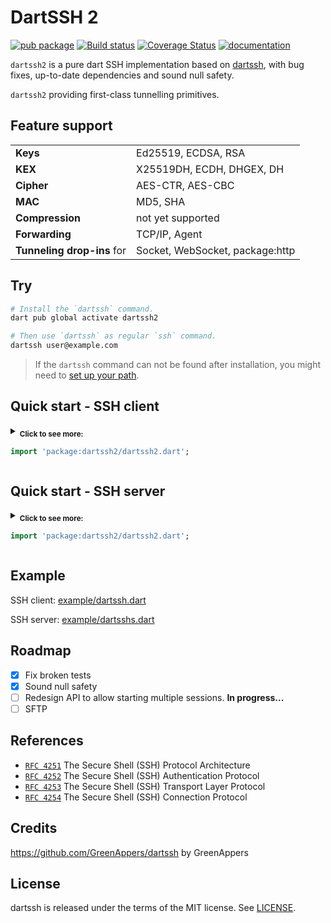 # DartSSH 2

[![pub package](https://img.shields.io/pub/v/dartssh2.svg)](https://pub.dartlang.org/packages/dartssh2) [![Build status](https://github.com/TerminalStudio/dartssh2/actions/workflows/dart.yml/badge.svg)](https://github.com/TerminalStudio/dartssh2/actions/workflows/dart.yml) [![Coverage Status](https://coveralls.io/repos/github/GreenAppers/dartssh/badge.svg?branch=master)](https://coveralls.io/github/GreenAppers/dartssh?branch=master) [![documentation](https://img.shields.io/badge/Documentation-dartssh2-blue.svg)](https://www.dartdocs.org/documentation/dartssh2/latest/)

`dartssh2`  is a pure dart SSH implementation based on [dartssh], with bug fixes, up-to-date dependencies and sound null safety.

`dartssh2` providing first-class tunnelling primitives.

## Feature support

|                            |                                 |
|----------------------------|---------------------------------|
| **Keys**                   | Ed25519, ECDSA, RSA             |
| **KEX**                    | X25519DH, ECDH, DHGEX, DH       |
| **Cipher**                 | AES-CTR, AES-CBC                |
| **MAC**                    | MD5, SHA                        |
| **Compression**            | not yet supported               |
| **Forwarding**             | TCP/IP, Agent                   |
| **Tunneling drop-ins** for | Socket, WebSocket, package:http |

## Try

```sh
# Install the `dartssh` command.
dart pub global activate dartssh2

# Then use `dartssh` as regular `ssh` command.
dartssh user@example.com
```

> If the `dartssh` command can not be found after installation, you might need to [set up your path](https://dart.dev/tools/pub/cmd/pub-global#running-a-script-from-your-path).

## Quick start - SSH client

<!-- CLIENT EXAMPLE BEGIN -->
<details >
<summary>
<sub><b>Click to see more:</b></sub>

```dart
import 'package:dartssh2/dartssh2.dart';
```
</summary>
<!-- <hr> -->
<h6>TODO</h6>

 ```html
TODO
```
</details>
<!-- CLIENT EXAMPLE END -->

## Quick start - SSH server

<!-- SERVER EXAMPLE BEGIN -->
<details >
<summary>
<sub><b>Click to see more:</b></sub>

```dart
import 'package:dartssh2/dartssh2.dart';
```
</summary>
<!-- <hr> -->
<h6>TODO</h6>

 ```html
TODO
```
</details>
<!-- SERVER EXAMPLE END -->


## Example

SSH client: [example/dartssh.dart](example/dartssh.dart)

SSH server: [example/dartsshs.dart](example/dartsshs.dart)

## Roadmap

- [x] Fix broken tests
- [x] Sound null safety
- [ ] Redesign API to allow starting multiple sessions. **In progress...**
- [ ] SFTP

## References

- [`RFC 4251`](https://datatracker.ietf.org/doc/html/rfc4251) The Secure Shell (SSH) Protocol Architecture
- [`RFC 4252`](https://datatracker.ietf.org/doc/html/rfc4252) The Secure Shell (SSH) Authentication Protocol
- [`RFC 4253`](https://datatracker.ietf.org/doc/html/rfc4253) The Secure Shell (SSH) Transport Layer Protocol
- [`RFC 4254`](https://datatracker.ietf.org/doc/html/rfc4254) The Secure Shell (SSH) Connection Protocol

## Credits

https://github.com/GreenAppers/dartssh by GreenAppers

## License

dartssh is released under the terms of the MIT license. See [LICENSE](LICENSE).

[dartssh]: https://github.com/GreenAppers/dartssh